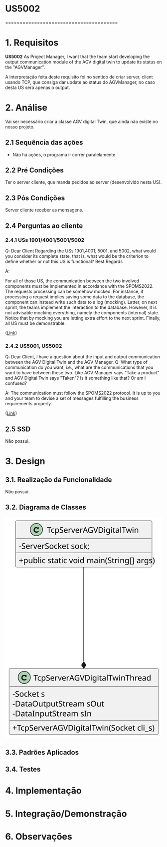 # US5002
=======================================


# 1. Requisitos

**US5002** As Project Manager, I want that the team start developing the output communication module of the AGV digital twin to update its status on the "AGVManager".

A interpretação feita deste requisito foi no sentido de criar server, client usando TCP, que consiga dar update ao status do AGVManager, no caso desta US será apenas o output.

# 2. Análise

Vai ser necessário criar a classe AGV digital Twin, que ainda não existe no nosso projeto.

## 2.1 Sequência das ações

* Não há ações, o programa ir correr paralelamente.

## 2.2 Pré Condições

Ter o server cliente, que manda pedidos ao server (desenvolvido nesta US).

## 2.3 Pós Condições

Server cliente receber as mensagens.

## 2.4 Perguntas ao cliente

### 2.4.1 USs 1901/4001/5001/5002
Q:
Dear Client
Regarding the USs 1901,4001, 5001, and 5002, what would you consider its complete state, that is, what would be the criterion to define whether or not this US is functional?
Best Regards

A:

For all of those US, the communication between the two involved components must be implemented in accordance with the SPOMS2022. The requests processing can be somehow mocked. For instance, if processing a request implies saving some data to the database, the component can instead write such data to a log (mocking). Latter, on next sprint, the teams implement the interaction to the database.
However, it is not advisable mocking everything, namely the components (internal) state. Notice that by mocking you are letting extra effort to the next sprint.
Finally, all US must be demonstrable.

([Link](https://moodle.isep.ipp.pt/mod/forum/view.php?id=93680))

### 2.4.2 US5001, US5002
Q:
Dear Client,
I have a question about the input and output communication between the AGV DIgital Twin and the AGV Manager.
Q: What type of communication do you want, i.e., what are the communications that you want to have between these two. Like AGV Manager says "Take a product" and AGV Digital Twin says "Taken"? Is it something like that? Or am i confused?


A:
The communication must follow the SPOMS2022 protocol.
It is up to you and your team to devise a set of messages fulfilling the business requirements properly.

([Link](https://moodle.isep.ipp.pt/mod/forum/discuss.php?d=16593))

## 2.5 SSD

Não possui.

# 3. Design

## 3.1. Realização da Funcionalidade

Não possui.

## 3.2. Diagrama de Classes

![CD-Diagram](Diagramas/CD.svg/)

## 3.3. Padrões Aplicados


## 3.4. Testes 


# 4. Implementação




# 5. Integração/Demonstração


# 6. Observações




